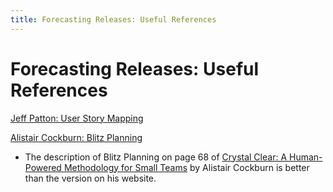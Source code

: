 ```yaml
---
title: Forecasting Releases: Useful References
---
```


# Forecasting Releases: Useful References

[Jeff Patton: User Story Mapping](https://www.jpattonassociates.com/user-story-mapping/)

[Alistair Cockburn: Blitz Planning](https://alistair.cockburn.us/Blitz+Planning)
+ The description of Blitz Planning on page 68 of [Crystal Clear: A Human-Powered Methodology for Small Teams](https://www.amazon.com/Crystal-Clear-Human-Powered-Methodology-Small/dp/0201699478) by Alistair Cockburn is better than the version on his website.

